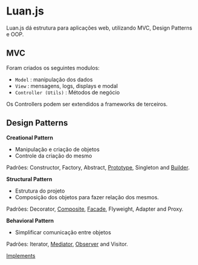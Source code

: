 <h1>Luan.js</h1>

<p>Luan.js dá estrutura para aplicações web, utilizando MVC, Design Patterns e OOP.</p>

<h2>MVC</h2>
<p>Foram criados os seguintes modulos:</p>

<ul>
 <li><code>Model</code> : manipulação dos dados</li>
 <li><code>View</code> : mensagens, logs, displays e modal</li>
 <li><code>Controller (Utils)</code> : Métodos de negócio</li>
</ul>

<p>Os Controllers podem ser extendidos a frameworks de terceiros.</p>

<h2>Design Patterns</h2>

<strong>Creational Pattern</strong>
<ul>
<li>Manipulação e criação de objetos</li>
<li>Controle  da criação do mesmo</li>
</ul>
<p>Padrões:  Constructor, Factory, Abstract, <a href="javascript:void(0);">Prototype</a>, Singleton and <a href="javascript:void(0);">Builder</a>.</p>

<strong>Structural Pattern</strong>
<ul>
<li>Estrutura do projeto</li>
<li>Composição dos objetos para fazer  relação dos mesmos.</li>
</ul>	
<p>Padrões:  Decorator, <a href="javascript:void(0);">Composite</a>, <a href="javascript:void(0);">Facade</a>, Flyweight, Adapter and Proxy. </p>

<strong>Behavioral Pattern</strong>
<ul>
<li>Simplificar comunicação entre objetos</li>
</ul>
<p>Padrões:  Iterator, <a href="javascript:void(0);">Mediator</a>, <a href="javascript:void(0);">Observer</a> and Visitor.</p>

<a href="http://net.tutsplus.com/tutorials/javascript-ajax/digging-into-design-patterns-in-javascript/" target="_blank">Implements</a>
